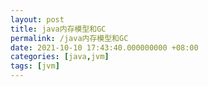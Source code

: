 ```yaml
---
layout: post
title: java内存模型和GC
permalink: /java内存模型和GC
date: 2021-10-10 17:43:40.000000000 +08:00
categories: [java,jvm]
tags: [jvm]
---
```


